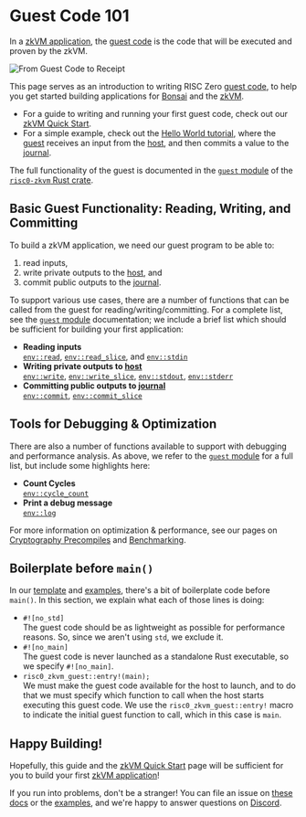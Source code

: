 # Guest Code 101

In a [zkVM application][zkVM], the [guest code] is the code that will be
executed and proven by the zkVM.

![From Guest Code to Receipt][from-rust-to-receipt]

This page serves as an introduction to writing RISC Zero [guest code], to help
you get started building applications for [Bonsai] and the [zkVM].

- For a guide to writing and running your first guest code, check out our [zkVM
  Quick Start][quickstart].
- For a simple example, check out the [Hello World tutorial][hello-world], where
  the [guest] receives an input from the [host], and then commits a value to
  the [journal].

The full functionality of the guest is documented in the [`guest`
module][risc0-zkvm-guest] of the [`risc0-zkvm` Rust crate][risc0-zkvm].

## Basic Guest Functionality: Reading, Writing, and Committing

To build a zkVM application, we need our guest program to be able to:

1. read inputs,
2. write private outputs to the [host], and
3. commit public outputs to the [journal].

To support various use cases, there are a number of functions that can be called
from the guest for reading/writing/committing. For a complete list, see the
[`guest` module][risc0-zkvm-guest] documentation; we include a brief list which
should be sufficient for building your first application:

- **Reading inputs** <br />
  [`env::read`], [`env::read_slice`], and [`env::stdin`]
- **Writing private outputs to [host]**<br />
  [`env::write`], [`env::write_slice`], [`env::stdout`], [`env::stderr`]
- **Committing public outputs to [journal]**<br />
  [`env::commit`], [`env::commit_slice`]

## Tools for Debugging & Optimization

There are also a number of functions available to support with debugging and
performance analysis. As above, we refer to the [`guest` module][risc0-zkvm-guest] for a full
list, but include some highlights here:

- **Count Cycles** <br />
  [`env::cycle_count`]
- **Print a debug message**<br />
  [`env::log`]

For more information on optimization & performance, see our pages on
[Cryptography Precompiles][precompiles] and [Benchmarking][benchmarks].

## Boilerplate before `main()`

In our [template] and [examples], there's a bit of boilerplate code before
`main()`. In this section, we explain what each of those lines is doing:

- `#![no_std]` <br />
  The guest code should be as lightweight as possible for performance reasons.
  So, since we aren't using `std`, we exclude it.
- `#![no_main]` <br />
  The guest code is never launched as a standalone Rust executable, so we
  specify `#![no_main]`.
- `risc0_zkvm_guest::entry!(main);` <br />
  We must make the guest code available for the host to launch, and to do that
  we must specify which function to call when the host starts executing this
  guest code. We use the `risc0_zkvm_guest::entry!` macro to indicate the
  initial guest function to call, which in this case is `main`.

## Happy Building!

Hopefully, this guide and the [zkVM Quick Start][quickstart] page will be
sufficient for you to build your first [zkVM application][zkVM]!

If you run into problems, don't be a stranger! You can file an issue on [these docs] or the [examples], and we're happy to answer questions on [Discord].

[`env::commit_slice`]: https://docs.rs/risc0-zkvm/1.3/risc0_zkvm/guest/env/fn.commit_slice.html
[`env::commit`]: https://docs.rs/risc0-zkvm/1.3/risc0_zkvm/guest/env/fn.commit.html
[`env::cycle_count`]: https://docs.rs/risc0-zkvm/1.3/risc0_zkvm/guest/env/fn.cycle_count.html
[`env::log`]: https://docs.rs/risc0-zkvm/1.3/risc0_zkvm/guest/env/fn.log.html
[`env::read_slice`]: https://docs.rs/risc0-zkvm/1.3/risc0_zkvm/guest/env/fn.read_slice.html
[`env::read`]: https://docs.rs/risc0-zkvm/1.3/risc0_zkvm/guest/env/fn.read.html
[`env::stderr`]: https://docs.rs/risc0-zkvm/1.3/risc0_zkvm/guest/env/fn.stderr.html
[`env::stdin`]: https://docs.rs/risc0-zkvm/1.3/risc0_zkvm/guest/env/fn.stdin.html
[`env::stdout`]: https://docs.rs/risc0-zkvm/1.3/risc0_zkvm/guest/env/fn.stdout.html
[`env::write_slice`]: https://docs.rs/risc0-zkvm/1.3/risc0_zkvm/guest/env/fn.write_slice.html
[`env::write`]: https://docs.rs/risc0-zkvm/1.3/risc0_zkvm/guest/env/fn.write.html
[benchmarks]: ./benchmarks.md
[Bonsai]: ../generating-proofs/remote-proving.md
[Discord]: https://discord.gg/risczero
[examples]: ./examples.md
[from-rust-to-receipt]: /diagrams/from-rust-to-receipt.png
[guest]: /terminology#guest
[guest code]: /terminology#guest
[hello-world]: ./tutorials/hello-world.md
[host]: /terminology#host
[journal]: /terminology#journal
[precompiles]: ./precompiles.md
[quickstart]: ./quickstart.md
[risc0-zkvm]: https://docs.rs/risc0-zkvm
[risc0-zkvm-guest]: https://docs.rs/risc0-zkvm/1.3/risc0_zkvm/guest
[template]: https://github.com/risc0/risc0/tree/release-1.3/risc0/cargo-risczero/templates/rust-starter
[these docs]: https://github.com/risc0/risc0/issues/new/choose
[zkVM]: ./zkvm-overview.md
